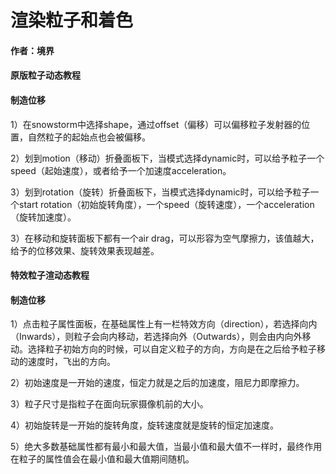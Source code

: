 # 渲染粒子和着色

 

#### 作者：境界

 

#### 原版粒子动态教程

 

#### 制造位移

1）在snowstorm中选择shape，通过offset（偏移）可以偏移粒子发射器的位置，自然粒子的起始点也会被偏移。

2）划到motion（移动）折叠面板下，当模式选择dynamic时，可以给予粒子一个speed（起始速度），或者给予一个加速度acceleration。

3）划到rotation（旋转）折叠面板下，当模式选择dynamic时，可以给予粒子一个start rotation（初始旋转角度），一个speed（旋转速度），一个acceleration（旋转加速度）。

3）在移动和旋转面板下都有一个air drag，可以形容为空气摩擦力，该值越大，给予的位移效果、旋转效果表现越差。

 

#### 特效粒子渲动态教程

#### 制造位移

1）点击粒子属性面板，在基础属性上有一栏特效方向（direction），若选择向内（Inwards），则粒子会向内移动，若选择向外（Outwards），则会由内向外移动。选择粒子初始方向的时候，可以自定义粒子的方向，方向是在之后给予粒子移动的速度时，飞出的方向。

2）初始速度是一开始的速度，恒定力就是之后的加速度，阻尼力即摩擦力。

3）粒子尺寸是指粒子在面向玩家摄像机前的大小。

4）初始旋转是一开始的旋转角度，旋转速度就是旋转的恒定加速度。

5）绝大多数基础属性都有最小和最大值，当最小值和最大值不一样时，最终作用在粒子的属性值会在最小值和最大值期间随机。